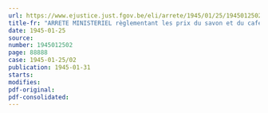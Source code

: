 ```yaml
---
url: https://www.ejustice.just.fgov.be/eli/arrete/1945/01/25/1945012502/justel
title-fr: "ARRETE MINISTERIEL règlementant les prix du savon et du café cédés par les armées alliées à la population belge, ainsi que ceux du chocolat à la crème fabriqué au moyen de chocolat plein également cédé par les armées alliées <abrogé par AM 08-04-1946; art. 3>"
date: 1945-01-25
source:
number: 1945012502
page: 88888
case: 1945-01-25/02
publication: 1945-01-31
starts:
modifies:
pdf-original:
pdf-consolidated:
---
```


